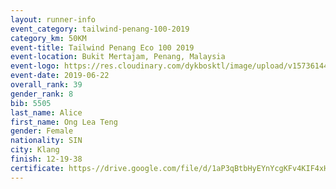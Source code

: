 ```yaml
--- 
layout: runner-info 
event_category: tailwind-penang-100-2019 
category_km: 50KM 
event-title: Tailwind Penang Eco 100 2019 
event-location: Bukit Mertajam, Penang, Malaysia 
event-logo: https://res.cloudinary.com/dykbosktl/image/upload/v1573614442/Logo/Logo_gqlzi3.jpg 
event-date: 2019-06-22 
overall_rank: 39
gender_rank: 8
bib: 5505
last_name: Alice
first_name: Ong Lea Teng
gender: Female
nationality: SIN
city: Klang
finish: 12-19-38
certificate: https-//drive.google.com/file/d/1aP3qBtbHyEYnYcgKFv4KIF4xHwze6YEZ/view?usp=sharing
--- 
```

